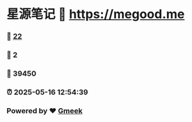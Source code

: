 # 星源笔记 :link: https://megood.me 
### :page_facing_up: [22](https://megood.me/tag.html) 
### :speech_balloon: 2 
### :hibiscus: 39450 
### :alarm_clock: 2025-05-16 12:54:39 
### Powered by :heart: [Gmeek](https://github.com/Meekdai/Gmeek)
